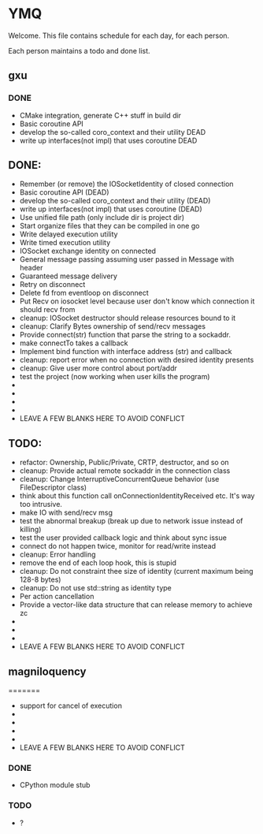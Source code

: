 
# YMQ

Welcome. This file contains schedule for each day, for each person.

Each person maintains a todo and done list.

## gxu

### DONE

- CMake integration, generate C++ stuff in build dir
- Basic coroutine API
- develop the so-called coro_context and their utility DEAD
- write up interfaces(not impl) that uses coroutine DEAD

## DONE:
 - Remember (or remove) the IOSocketIdentity of closed connection
 - Basic coroutine API (DEAD)
 - develop the so-called coro_context and their utility (DEAD)
 - write up interfaces(not impl) that uses coroutine (DEAD)
 - Use unified file path (only include dir is project dir)
 - Start organize files that they can be compiled in one go
 - Write delayed execution utility
 - Write timed execution utility
 - IOSocket exchange identity on connected
 - General message passing assuming user passed in Message with header
 - Guaranteed message delivery
 - Retry on disconnect 
 - Delete fd from eventloop on disconnect
 - Put Recv on iosocket level because user don't know which connection it should recv from
 - cleanup: IOSocket destructor should release resources bound to it
 - cleanup: Clarify Bytes ownership of send/recv messages
 - Provide connect(str) function that parse the string to a sockaddr.
 - make connectTo takes a callback
 - Implement bind function with interface address (str) and callback
 - cleanup: report error when no connection with desired identity presents
 - cleanup: Give user more control about port/addr
 - test the project (now working when user kills the program)
 -
 -
 -
 -
 - LEAVE A FEW BLANKS HERE TO AVOID CONFLICT

## TODO:
 - refactor: Ownership, Public/Private, CRTP, destructor, and so on
 - cleanup: Provide actual remote sockaddr in the connection class
 - cleanup: Change InterruptiveConcurrentQueue behavior (use FileDescriptor class)
 - think about this function call onConnectionIdentityReceived etc. It's way too intrusive.
 - make IO with send/recv msg
 - test the abnormal breakup (break up due to network issue instead of killing)
 - test the user provided callback logic and think about sync issue
 - connect do not happen twice, monitor for read/write instead
 - cleanup: Error handling
 - remove the end of each loop hook, this is stupid
 - cleanup: Do not constraint thee size of identity (current maximum being 128-8 bytes)
 - cleanup: Do not use std::string as identity type
 - Per action cancellation
 - Provide a vector-like data structure that can release memory to achieve zc
 -
 -
 -
 - LEAVE A FEW BLANKS HERE TO AVOID CONFLICT


## magniloquency
=======
 - support for cancel of execution
 -
 -
 -
 -
 - LEAVE A FEW BLANKS HERE TO AVOID CONFLICT


### DONE

- CPython module stub

### TODO

- ?
